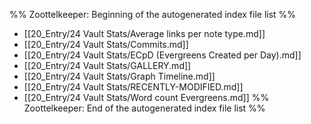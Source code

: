 %% Zoottelkeeper: Beginning of the autogenerated index file list  %%
-  [[20_Entry/24 Vault Stats/Average links per note type.md]]
-  [[20_Entry/24 Vault Stats/Commits.md]]
-  [[20_Entry/24 Vault Stats/ECpD (Evergreens Created per Day).md]]
-  [[20_Entry/24 Vault Stats/GALLERY.md]]
-  [[20_Entry/24 Vault Stats/Graph Timeline.md]]
-  [[20_Entry/24 Vault Stats/RECENTLY-MODIFIED.md]]
-  [[20_Entry/24 Vault Stats/Word count Evergreens.md]]
%% Zoottelkeeper: End of the autogenerated index file list  %%
